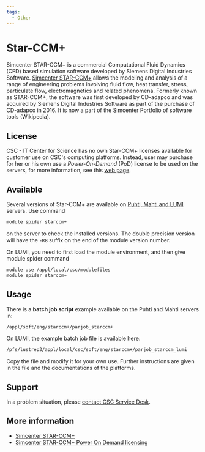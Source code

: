```yaml
---
tags:
  - Other
---
```


# Star-CCM+

Simcenter STAR-CCM+ is a commercial Computational Fluid Dynamics (CFD) based simulation software developed by Siemens Digital Industries Software. [Simcenter STAR-CCM+](https://www.plm.automation.siemens.com/global/en/products/simcenter/STAR-CCM.html) allows the modeling and analysis of a range of engineering problems involving fluid flow, heat transfer, stress, particulate flow, electromagnetics and related phenomena. Formerly known as STAR-CCM+, the software was first developed by CD-adapco and was acquired by Siemens Digital Industries Software as part of the purchase of CD-adapco in 2016. It is now a part of the Simcenter Portfolio of software tools (Wikipedia).

## License

CSC - IT Center for Science has no own Star-CCM+ licenses available for customer use on CSC's computing platforms.  Instead, user may purchase for her or his own use a *Power-On-Demand* (PoD) license to be used on the servers, for more information, see this [web page](https://www.dex.siemens.com/plm/simcenter-on-the-cloud/simcenter-star-ccm-power-on-demand).

## Available

Several versions of Star-CCM+ are available on [Puhti, Mahti and LUMI](../computing/available-systems.md) servers. Use command

```bash
module spider starccm+
```

on the server to check the installed versions. The double precision version will have the `-R8` suffix on the end of the module version number.

On LUMI, you need to first load the module environment, and then give module spider command

```bash
module use /appl/local/csc/modulefiles
module spider starccm+
```

## Usage

There is a **batch job script** example available on the Puhti and Mahti servers in:

```bash
/appl/soft/eng/starccm+/parjob_starccm+
```

On LUMI, the example batch job file is available here:

```bash
/pfs/lustrep3/appl/local/csc/soft/eng/starccm+/parjob_starccm_lumi
```

Copy the file and modify it for your own use. Further instructions are given in the file and the documentations of the platforms.

## Support

In a problem situation, please [contact CSC Service Desk](../support/contact.md).

## More information

* [Simcenter STAR-CCM+](https://www.plm.automation.siemens.com/global/en/products/simcenter/STAR-CCM.html)
* [Simcenter STAR-CCM+ Power On Demand licensing](https://www.dex.siemens.com/plm/simcenter-on-the-cloud/simcenter-star-ccm-power-on-demand)
